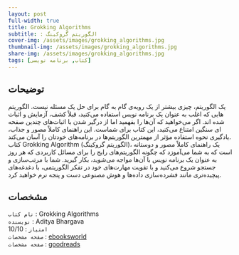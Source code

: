 ```yaml
---
layout: post
full-width: true
title: Grokking Algorithms
subtitle: : الگوریتم گروکینگ
cover-img: /assets/images/grokking_algorithms.jpg
thumbnail-img: /assets/images/grokking_algorithms.jpg
share-img: /assets/images/grokking_algorithms.jpg
tags: [کتاب, برنامه نویسی]
---
```


## توضیحات
یک الگوریتم، چیزی بیشتر از یک رویه‌ی گام به گام برای حل یک مسئله نیست. الگوریتم هایی که اغلب به عنوان یک برنامه نویس استفاده می‌کنید، قبلاً کشف، آزمایش و اثبات شده اند. اگر می‌خواهید که آن‌ها را بفهمید اما از درگیر شدن با اثبات‌های چندین صفحه ای سنگین امتناع می‌کنید، این کتاب برای شماست. این راهنمای کاملاً مصور و جذاب، یادگیری نحوه استفاده مؤثر از مهمترین الگوریتم‌ها در برنامه‌های خودتان را آسان می‌کند.  
کتاب Grokking Algorithm (الگوریتم گروکینگ)، یک راهنمای کاملاً مصور و دوستانه است که به شما می‌آموزد که چگونه الگوریتم‌های رایج را برای مسائل کاربردی که هر روز به عنوان یک برنامه نویس با آن‌ها مواجه می‌شوید، بکار گیرید. شما با مرتب‌سازی و جستجو شروع می‌کنید و با تقویت مهارت‌های خود در تفکر الگوریتمی، با دغدغه‌های پیچیده‌تری مانند فشرده‌سازی داده‌ها و هوش مصنوعی دست و پنجه نرم خواهید کرد.  

## مشخصات
`نام کتاب` : Grokking Algorithms  
`نویسنده` : Aditya Bhargava  
`امتیاز` : 10/10  
`صفحه مشخصات` : [ebooksworld](https://www.ebooksworld.ir/post/index/949/%D8%AF%D8%A7%D9%86%D9%84%D9%88%D8%AF-%DA%A9%D8%AA%D8%A7%D8%A8-grokking-algorithms)  
`صفحه مشخصات` : [goodreads](https://www.goodreads.com/book/show/22847284-grokking-algorithms-an-illustrated-guide-for-programmers-and-other-curio)  